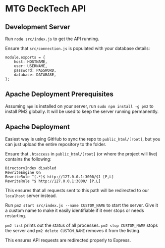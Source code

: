 # MTG DeckTech API

## Development Server

Run `node src/index.js` to get the API running.

Ensure that `src/connection.js` is populated with your database details:

```
module.exports = {
	host: HOSTNAME,
	user: USERNAME,
	password: PASSWORD,
	database: DATABASE,
};
```

## Apache Deployment Prerequisites

Assuming `npm` is installed on your server, run `sudo npm install -g pm2` to install PM2 globally. It will be used to keep the server running permanently.

## Apache Deployment

Easiest way is using GitHub to sync the repo to `public_html/[root]`, but you can just upload the entire repository to the folder.

Ensure that `.htaccess` in `public_html/[root]` (or where the project will live) contains the following:
```
DirectoryIndex disabled
RewriteEngine On
RewriteRule ^(.*)$ http://127.0.0.1:3000/$1 [P,L]
RewriteRule ^$ http://127.0.0.1:3000/ [P,L]
```

This ensures that all requests sent to this path will be redirected to our `localhost` server instead.

Run `pm2 start src/index.js --name CUSTOM_NAME` to start the server. Give it a custom name to make it easily identifiable if it ever stops or needs restarting.

`pm2 list` prints out the status of all processes. `pm2 stop CUSTOM_NAME` stops the server and `pm2 delete CUSTOM_NAME` removes it from the listing.

This ensures API requests are redirected properly to Express.